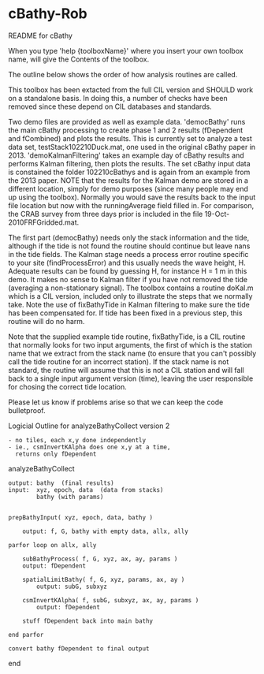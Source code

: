 # cBathy-Rob
 README for cBathy

When you type 'help {toolboxName}' where you insert your own toolbox
name, will give the Contents of the toolbox.
 
The outline below shows the order of how analysis routines are called.
 
This toolbox has been extacted from the full CIL version and SHOULD work
on a standalone basis.  In doing this, a number of checks have been removed
since these depend on CIL databases and standards.
 
Two demo files are provided as well as example data.  'democBathy' runs
the main cBathy processing to create phase 1 and 2 results (fDependent
and fCombined) and plots the results.  This is currently set to analyze 
a test data set, testStack102210Duck.mat, one used in the original cBathy 
paper in 2013.  'demoKalmanFiltering' takes an
example day of cBathy results and performs Kalman filtering, then plots
the results.  The set cBathy input data is constained  the folder 
102210cBathys and is again from an example from the 2013 paper.
NOTE that the results for the Kalman demo are stored in a
different location, simply for demo purposes (since many people may end
up using the toolbox).  Normally you would save the results back to the
input file location but now with the runningAverage field filled in. 
For comparison, the CRAB survey from three days prior is included in the 
file 19-Oct-2010FRFGridded.mat.
 
The first part (democBathy) needs only the stack information and the
tide, although if the tide is not found the routine should continue but
leave nans in the tide fields.  The Kalman stage needs a process error
routine specific to your site (findProcessError) and this usually needs
the wave height, H.  Adequate results can be found by guessing H, for
instance H = 1 m in this demo.  It makes no sense to Kalman filter if you
have not removed the tide (averaging a non-stationary signal).  The
toolbox contains a routine doKal.m which is a CIL version, included only to
illustrate the steps that we normally take.  Note the use of fixBathyTide
in Kalman filtering to make sure the tide has been compensated for.  If
tide has been fixed in a previous step, this routine will do no harm.
 
Note that the supplied example tide routine, fixBathyTide, is a CIL
routine that normally looks for two input arguments, the first of which
is the station name that we extract from the stack name (to ensure that
you can't possibly call the tide routine for an incorrect station).  If
the stack name is not standard, the routine will assume that this is not
a CIL station and will fall back to a single input argument version
(time), leaving the user responsible for chosing the correct tide
location.  
 
Please let us know if problems arise so that we can keep the code
bulletproof.



Logicial Outline for analyzeBathyCollect version 2

	- no tiles, each x,y done independently
	- ie., csmInvertKAlpha does one x,y at a time, 
	  returns only fDependent

analyzeBathyCollect
	
	output: bathy  (final results)
	input:  xyz, epoch, data  (data from stacks)
	        bathy (with params)


	prepBathyInput( xyz, epoch, data, bathy )

		output: f, G, bathy with empty data, allx, ally

	parfor loop on allx, ally

	    subBathyProcess( f, G, xyz, ax, ay, params )
		output: fDependent

		spatialLimitBathy( f, G, xyz, params, ax, ay )
			output: subG, subxyz

		csmInvertKAlpha( f, subG, subxyz, ax, ay, params )
			output: fDependent

	    stuff fDependent back into main bathy

	end parfor

	convert bathy fDependent to final output


end
